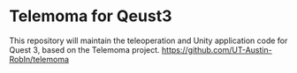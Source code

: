 # Telemoma for Qeust3

This repository will maintain the teleoperation and Unity application code for Quest 3, based on the Telemoma project.
https://github.com/UT-Austin-RobIn/telemoma
